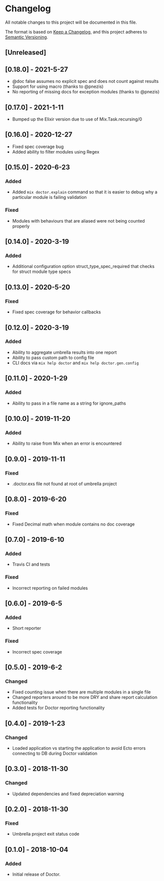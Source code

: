 # Changelog

All notable changes to this project will be documented in this file.

The format is based on [Keep a Changelog](https://keepachangelog.com/en/1.0.0/),
and this project adheres to [Semantic Versioning](https://semver.org/spec/v2.0.0.html).

## [Unreleased]

## [0.18.0] - 2021-5-27

- @doc false assumes no explicit spec and does not count against results
- Support for using macro (thanks to @pnezis)
- No reporting of missing docs for exception modules (thanks to @pnezis)

## [0.17.0] - 2021-1-11

- Bumped up the Elixir version due to use of Mix.Task.recursing/0

## [0.16.0] - 2020-12-27

- Fixed spec coverage bug
- Added ability to filter modules using Regex

## [0.15.0] - 2020-6-23

### Added

- Added `mix doctor.explain` command so that it is easier to debug why a particular module is failing validation

### Fixed

- Modules with behaviours that are aliased were not being counted properly

## [0.14.0] - 2020-3-19

### Added

- Additional configuration option struct_type_spec_required that checks for struct module type specs

## [0.13.0] - 2020-5-20

### Fixed

- Fixed spec coverage for behavior callbacks

## [0.12.0] - 2020-3-19

### Added

- Ability to aggregate umbrella results into one report
- Ability to pass custom path to config file
- CLI docs via `mix help doctor` and `mix help doctor.gen.config`

## [0.11.0] - 2020-1-29

### Added

- Ability to pass in a file name as a string for ignore_paths

## [0.10.0] - 2019-11-20

### Added

- Ability to raise from Mix when an error is encountered

## [0.9.0] - 2019-11-11

### Fixed

- .doctor.exs file not found at root of umbrella project

## [0.8.0] - 2019-6-20

### Fixed

- Fixed Decimal math when module contains no doc coverage

## [0.7.0] - 2019-6-10

### Added

- Travis CI and tests

### Fixed

- Incorrect reporting on failed modules

## [0.6.0] - 2019-6-5

### Added

- Short reporter

### Fixed

- Incorrect spec coverage

## [0.5.0] - 2019-6-2

### Changed

- Fixed counting issue when there are multiple modules in a single file
- Changed reporters around to be more DRY and share report calculation functionality
- Added tests for Doctor reporting functionality

## [0.4.0] - 2019-1-23

### Changed

- Loaded application vs starting the application to avoid Ecto errors connecting to DB during Doctor validation

## [0.3.0] - 2018-11-30

### Changed

- Updated dependencies and fixed depreciation warning

## [0.2.0] - 2018-11-30

### Fixed

- Umbrella project exit status code

## [0.1.0] - 2018-10-04

### Added

- Initial release of Doctor.
